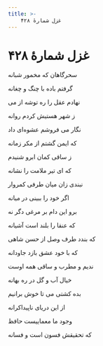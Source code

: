 ```yaml
---
title: >-
    غزل شمارهٔ ۴۲۸
---
```

# غزل شمارهٔ ۴۲۸

<div class="b" id="bn1"><div class="m1"><p>سحرگاهان که مخمور شبانه</p></div>
<div class="m2"><p>گرفتم باده با چنگ و چغانه</p></div></div>
<div class="b" id="bn2"><div class="m1"><p>نهادم عقل را ره توشه از می</p></div>
<div class="m2"><p>ز شهر هستیش کردم روانه</p></div></div>
<div class="b" id="bn3"><div class="m1"><p>نگار می فروشم عشوه‌ای داد</p></div>
<div class="m2"><p>که ایمن گشتم از مکر زمانه</p></div></div>
<div class="b" id="bn4"><div class="m1"><p>ز ساقی کمان ابرو شنیدم</p></div>
<div class="m2"><p>که ای تیر ملامت را نشانه</p></div></div>
<div class="b" id="bn5"><div class="m1"><p>نبندی زان میان طرفی کمروار</p></div>
<div class="m2"><p>اگر خود را ببینی در میانه</p></div></div>
<div class="b" id="bn6"><div class="m1"><p>برو این دام بر مرغی دگر نه</p></div>
<div class="m2"><p>که عنقا را بلند است آشیانه</p></div></div>
<div class="b" id="bn7"><div class="m1"><p>که بندد طرف وصل از حسن شاهی</p></div>
<div class="m2"><p>که با خود عشق بازد جاودانه</p></div></div>
<div class="b" id="bn8"><div class="m1"><p>ندیم و مطرب و ساقی همه اوست</p></div>
<div class="m2"><p>خیال آب و گل در ره بهانه</p></div></div>
<div class="b" id="bn9"><div class="m1"><p>بده کشتی می تا خوش برانیم</p></div>
<div class="m2"><p>از این دریای ناپیداکرانه</p></div></div>
<div class="b" id="bn10"><div class="m1"><p>وجود ما معماییست حافظ</p></div>
<div class="m2"><p>که تحقیقش فسون است و فسانه</p></div></div>